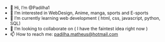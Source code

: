 - 👋 Hi, I’m @Padilha1
- 👀 I’m interested in WebDesign, Anime, manga, sports and E-sports 
- 🌱 I’m currently learning web development ( html, css, javascript, python, SQL)
- 💞️ I’m looking to collaborate on ( I have the faintest idea right now )
- 📫 How to reach me: padilha.matheus@hotmail.com 

<!---
Padilha1/Padilha1 is a ✨ special ✨ repository because its `README.md` (this file) appears on your GitHub profile.
You can click the Preview link to take a look at your changes.
--->
